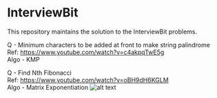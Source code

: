 # InterviewBit
This repository maintains the solution to the InterviewBit problems.

Q - Minimum characters to be added at front to make string palindrome<br/>
Ref: https://www.youtube.com/watch?v=c4akpqTwE5g<br/>
Algo - KMP

Q - Find Nth Fibonacci<br/>
Ref: https://www.youtube.com/watch?v=oBH9dH6KGLM<br/>
Algo - Matrix Exponentiation
![alt text]([http://url/to/img.png](https://github.com/anirudhgupta03/InterviewBit/blob/main/Matrix%20Exponentiation.jpg))
